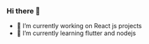 ### Hi there 👋


- 🔭 I’m currently working on React js projects
- 🌱 I’m currently learning flutter and nodejs

